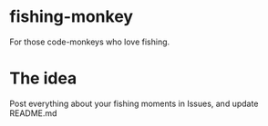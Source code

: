 # fishing-monkey
For those code-monkeys who love fishing. 

# The idea
Post everything about your fishing moments in Issues, and update README.md
